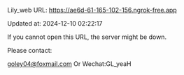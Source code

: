 Lily_web URL: https://ae6d-61-165-102-156.ngrok-free.app

Updated at: 2024-12-10 02:22:17

If you cannot open this URL, the server might be down.

Please contact: 

goley04@foxmail.com Or Wechat:GL_yeaH